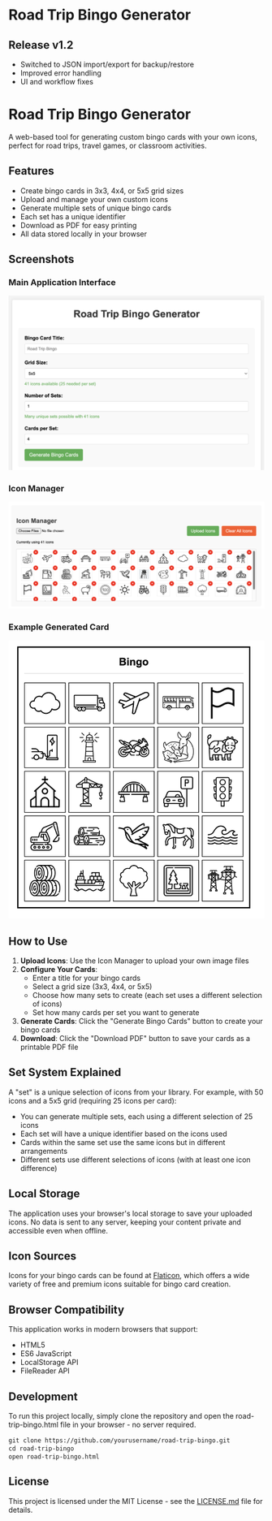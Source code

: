 # Road Trip Bingo Generator

## Release v1.2

- Switched to JSON import/export for backup/restore
- Improved error handling
- UI and workflow fixes

# Road Trip Bingo Generator

A web-based tool for generating custom bingo cards with your own icons, perfect for road trips, travel games, or classroom activities.

## Features

- Create bingo cards in 3x3, 4x4, or 5x5 grid sizes
- Upload and manage your own custom icons
- Generate multiple sets of unique bingo cards
- Each set has a unique identifier
- Download as PDF for easy printing
- All data stored locally in your browser

## Screenshots

### Main Application Interface
![Road Trip Bingo Generator Interface](screenshots/road%20trip%20bingo%20generator.png)

### Icon Manager
![Icon Manager](screenshots/icon%20manager.png)

### Example Generated Card
![Example Bingo Card](screenshots/example.png)

## How to Use

1. **Upload Icons**: Use the Icon Manager to upload your own image files
2. **Configure Your Cards**:
   - Enter a title for your bingo cards
   - Select a grid size (3x3, 4x4, or 5x5)
   - Choose how many sets to create (each set uses a different selection of icons)
   - Set how many cards per set you want to generate
3. **Generate Cards**: Click the "Generate Bingo Cards" button to create your bingo cards
4. **Download**: Click the "Download PDF" button to save your cards as a printable PDF file

## Set System Explained

A "set" is a unique selection of icons from your library. For example, with 50 icons and a 5x5 grid (requiring 25 icons per card):
- You can generate multiple sets, each using a different selection of 25 icons
- Each set will have a unique identifier based on the icons used
- Cards within the same set use the same icons but in different arrangements
- Different sets use different selections of icons (with at least one icon difference)

## Local Storage

The application uses your browser's local storage to save your uploaded icons. No data is sent to any server, keeping your content private and accessible even when offline.

## Icon Sources

Icons for your bingo cards can be found at [Flaticon](https://www.flaticon.com/), which offers a wide variety of free and premium icons suitable for bingo card creation.

## Browser Compatibility

This application works in modern browsers that support:
- HTML5
- ES6 JavaScript
- LocalStorage API
- FileReader API

## Development

To run this project locally, simply clone the repository and open the road-trip-bingo.html file in your browser - no server required.

```
git clone https://github.com/yourusername/road-trip-bingo.git
cd road-trip-bingo
open road-trip-bingo.html
```

## License

This project is licensed under the MIT License - see the [LICENSE.md](LICENSE.md) file for details.